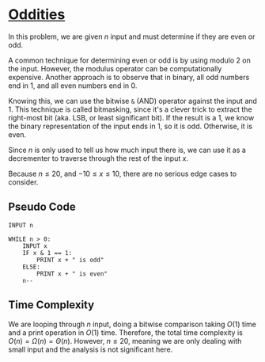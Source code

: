 # [Oddities](https://open.kattis.com/problems/oddities)

In this problem, we are given $n$ input and must determine if they are even or odd.

A common technique for determining even or odd is by using modulo $2$ on the input. However, the modulus operator can be computationally expensive. Another approach is to observe that in binary, all odd numbers end in $1$, and all even numbers end in $0$. 

Knowing this, we can use the bitwise `&` (AND) operator against the input and $1$. This technique is called bitmasking, since it's a clever trick to extract the right-most bit (aka. LSB, or least significant bit). If the result is a $1$, we know the binary representation of the input ends in $1$, so it is odd. Otherwise, it is even.

Since $n$ is only used to tell us how much input there is, we can use it as a decrementer to traverse through the rest of the input $x$.

Because $n \leq 20$, and $-10 \leq x \leq 10$, there are no serious edge cases to consider.

## Pseudo Code
```
INPUT n

WHILE n > 0:
    INPUT x
    IF x & 1 == 1:
        PRINT x + " is odd"
    ELSE:
        PRINT x + " is even"
    n--
```

## Time Complexity
We are looping through $n$ input, doing a bitwise comparison taking $O(1)$ time and a print operation in $O(1)$ time. Therefore, the total time complexity is $O(n) = \Omega(n) = \Theta(n)$. However, $n \leq 20$, meaning we are only dealing with small input and the analysis is not significant here.